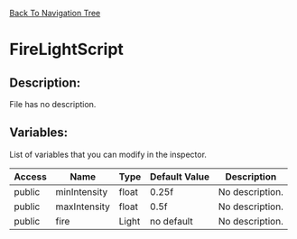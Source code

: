 [Back To Navigation Tree](https://wesleywh.github.io/GameDevRepo/docs/navigation.html)
# FireLightScript

## Description:
File has no description.

## Variables:
List of variables that you can modify in the inspector.

|Access|Name|Type|Default Value|Description|
|---|---|---|---|---|
|public|minIntensity|float|0.25f|No description.|
|public|maxIntensity|float|0.5f|No description.|
|public|fire|Light|no default|No description.|
